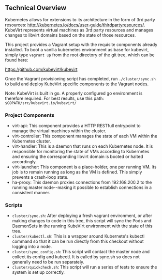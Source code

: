 ## Technical Overview

Kubernetes allows for extensions to its architecture in the form of 3rd party
resources: <http://kubernetes.io/docs/user-guide/thirdpartyresources/>.
KubeVirt represents virtual machines as 3rd party resources and manages changes
to libvirt domains based on the state of those resources.

This project provides a Vagrant setup with the requisite components already
installed. To boot a vanilla kubernetes environment as base for kubevirt,
simply type `vagrant up` from the root directory of the git tree, which can be
found here:

<https://github.com/kubevirt/kubevirt>

Once the Vagrant provisioning script has completed, run `./cluster/sync.sh` to
build and deploy KubeVirt specific components to the Vagrant nodes.

Note: KubeVirt is built in go. A properly configured go environment is
therefore required. For best results, use this path:
`$GOPATH/src/kubevirt.io/kubevirt/`

### Project Components

 * virt-api: This component provides a HTTP RESTfull entrypoint to manage
   the virtual machines within the cluster.
 * virt-controller: This component manages the state of each VM within the
   Kubernetes cluster.
 * virt-handler: This is a daemon that runs on each Kubernetes node. It is
   responsible for monitoring the state of VMs according to Kubernetes and
   ensuring the corresponding libvirt domain is booted or halted accordingly.
 * virt-launcher: This component is a place-holder, one per running VM. Its
   job is to remain running as long as the VM is defined. This simply prevents a
   crash-loop state.
 * ha-proxy: This daemon proxies connections from 192.168.200.2 to the running
   master node--making it possible to establish connections in a consistent
   manner.

### Scripts

 * `cluster/sync.sh`: After deploying a fresh vagrant environment, or after
   making changes to code in this tree, this script will sync the Pods and
   DaemonSets in the running KubeVirt environment with the state of this tree.
 * `cluster/kubectl.sh`: This is a wrapper around Kubernete's kubectl command so
   that it can be run directly from this checkout without logging into a node.
 * `cluster/sync_config.sh`: This script will contact the master node and
   collect its config and kubectl. It is called by sync.sh so does not generally
   need to be run separately.
 * `cluster/quickcheck.sh`: This script will run a series of tests to ensure
   the system is set up correctly.


